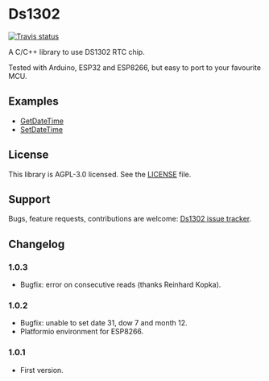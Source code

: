 # Ds1302

[![Travis status](https://travis-ci.org/Treboada/Ds1302.svg?branch=master)](https://travis-ci.org/Treboada/Ds1302)

A C/C++ library to use DS1302 RTC chip. 

Tested with Arduino, ESP32 and ESP8266, but easy to port to your favourite MCU.

## Examples

- [GetDateTime](https://github.com/Treboada/Ds1302/tree/master/examples/01)
- [SetDateTime](https://github.com/Treboada/Ds1302/tree/master/examples/02)

## License

This library is AGPL-3.0 licensed. See the [LICENSE][LIC01] file.


## Support

Bugs, feature requests, contributions are welcome: [Ds1302 issue tracker][ISU01].


[ISU01]: https://github.com/Treboada/Ds1302/issues
[LIC01]: LICENSE

## Changelog

### 1.0.3

- Bugfix: error on consecutive reads (thanks Reinhard Kopka).

### 1.0.2

- Bugfix: unable to set date 31, dow 7 and month 12.
- Platformio environment for ESP8266.

### 1.0.1

- First version.

